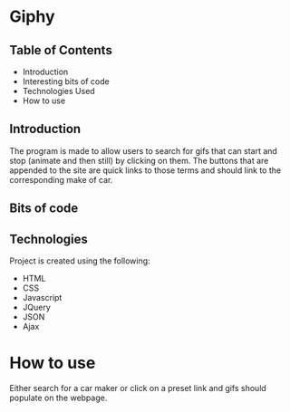 # Giphy

## Table of Contents
* Introduction
* Interesting bits of code
* Technologies Used
* How to use


## Introduction
The program is made to allow users to search for gifs that can start and stop (animate and then still) by clicking on them. The buttons that are appended to the site are quick links to those terms and should link to the corresponding make of car.

## Bits of code

	
## Technologies
Project is created using the following:
* HTML
* CSS
* Javascript
* JQuery
* JSON
* Ajax

# How to use
 Either search for a car maker or click on a preset link and gifs should populate on the webpage.


	